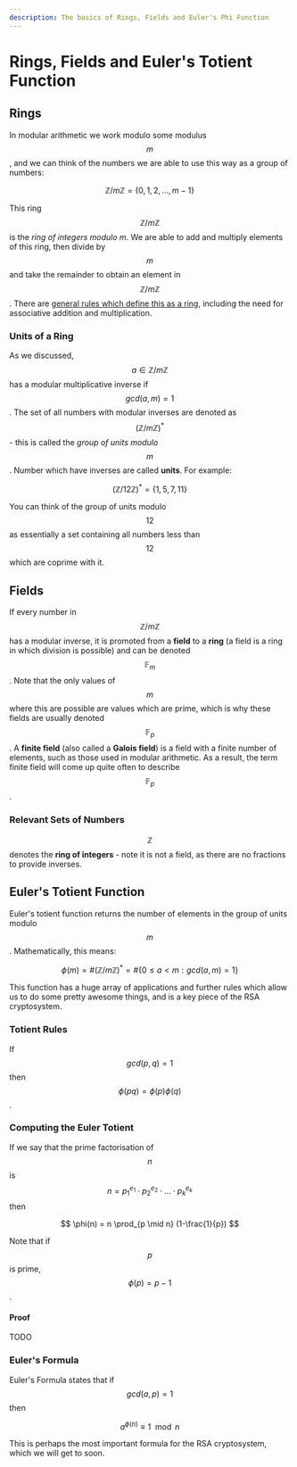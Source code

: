 ```yaml
---
description: The basics of Rings, Fields and Euler's Phi Function
---
```


# Rings, Fields and Euler's Totient Function

## Rings

In modular arithmetic we work modulo some modulus $$m$$, and we can think of the numbers we are able to use this way as a group of numbers:

$$
\mathbb{Z}/m\mathbb{Z} = \{0,1,2,...,m-1\}
$$

​This ring $$\mathbb{Z}/m\mathbb{Z}$$ is the _ring of integers modulo m_. We are able to add and multiply elements of this ring, then divide by $$m$$ and take the remainder to obtain an element in $$\mathbb{Z}/m\mathbb{Z}$$. There are [general rules which define this as a ring](https://www.britannica.com/science/ring-mathematics), including the need for associative addition and multiplication.

### Units of a Ring

As we discussed, $$a \in \mathbb{Z}/m\mathbb{Z}$$ has a modular multiplicative inverse if $$gcd(a,m)=1$$. The set of all numbers with modular inverses are denoted as $$(\mathbb{Z}/m\mathbb{Z})^*$$ - this is called the _group of units modulo_ $$m$$. Number which have inverses are called **units**. For example:

$$
(\mathbb{Z}/12\mathbb{Z})^* = \{1,5,7,11\}
$$

You can think of the group of units modulo $$12$$ as essentially a set containing all numbers less than $$12$$ which are coprime with it.

## Fields

If every number in $$\mathbb{Z}/m\mathbb{Z}$$ has a modular inverse, it is promoted from a **field** to a **ring** (a field is a ring in which division is possible) and can be denoted $$\mathbb{F}_m$$. Note that the only values of $$m$$ where this are possible are values which are prime, which is why these fields are usually denoted $$\mathbb{F}_p$$. A **finite field** (also called a **Galois field**) is a field with a finite number of elements, such as those used in modular arithmetic. As a result, the term finite field will come up quite often to describe $$\mathbb{F}_p$$.

### Relevant Sets of Numbers

$$\mathbb{Z}$$ denotes the **ring of integers** - note it is not a field, as there are no fractions to provide inverses.&#x20;

## Euler's Totient Function

Euler's totient function returns the number of elements in the group of units modulo $$m$$. Mathematically, this means:

$$
\phi(m) = \#(\mathbb{Z}/m\mathbb{Z})^* = \#\{0 \leq a < m : gcd(a,m) = 1\}
$$

​This function has a huge array of applications and further rules which allow us to do some pretty awesome things, and is a key piece of the RSA cryptosystem.

### Totient Rules

If $$gcd(p,q)=1$$ then $$\phi(pq)=\phi(p)\phi(q)$$.

### Computing the Euler Totient

If we say that the prime factorisation of $$n$$ is $$n=p_1^{e_1} \cdot p_2^{e_2} \cdot ... \cdot p_k^{e_k}$$ then

$$
\phi(n) = n \prod_{p \mid n} (1-\frac{1}{p})
$$

Note that if $$p$$ is prime, $$\phi (p) = p-1$$.

#### Proof

TODO

### Euler's Formula

Euler's Formula states that if $$gcd(a,p)=1$$ then​

$$
a^{\phi(n)} \equiv 1 \mod n
$$

This is perhaps the most important formula for the RSA cryptosystem, which we will get to soon.​
